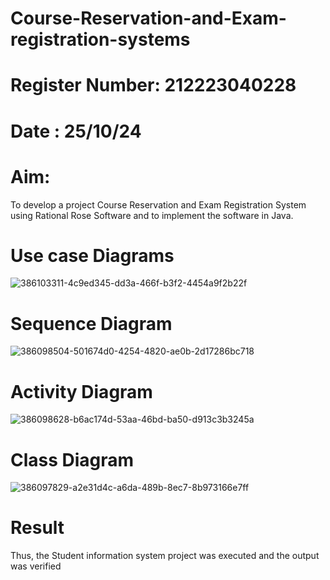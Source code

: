 # Course-Reservation-and-Exam-registration-systems
# Register Number: 212223040228
# Date : 25/10/24
# Aim:
To develop a project Course Reservation and Exam Registration System using Rational Rose Software and to implement the software in Java.

# Use case Diagrams

![386103311-4c9ed345-dd3a-466f-b3f2-4454a9f2b22f](https://github.com/user-attachments/assets/80238138-ff2c-4b5f-89d8-509b6c296c22)


# Sequence Diagram

![386098504-501674d0-4254-4820-ae0b-2d17286bc718](https://github.com/user-attachments/assets/d11de90e-0a9b-406a-a810-cb18fba6f4f4)


# Activity Diagram

![386098628-b6ac174d-53aa-46bd-ba50-d913c3b3245a](https://github.com/user-attachments/assets/1e39b471-c81f-475d-b88e-5806b633f5ed)

# Class Diagram

![386097829-a2e31d4c-a6da-489b-8ec7-8b973166e7ff](https://github.com/user-attachments/assets/ba9bb062-39f6-4b55-8244-9bad27f3f653)

# Result

Thus, the Student information system project was executed and the output
was verified
